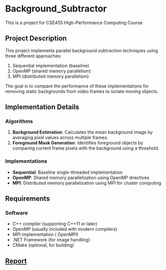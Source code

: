 # Background_Subtractor
This is a project for CSE455 High-Performance Computing Course 

## Project Description
This project implements parallel background subtraction techniques using three different approaches:
1. Sequential implementation (baseline)
2. OpenMP (shared memory parallelism)
3. MPI (distributed memory parallelism)

The goal is to compare the performance of these implementations for removing static backgrounds from video frames to isolate moving objects.

## Implementation Details

### Algorithms
1. **Background Estimation**: Calculates the mean background image by averaging pixel values across multiple frames.
2. **Foreground Mask Generation**: Identifies foreground objects by comparing current frame pixels with the background using a threshold.

### Implementations
- **Sequential**: Baseline single-threaded implementation
- **OpenMP**: Shared memory parallelization using OpenMP directives
- **MPI**: Distributed memory parallelization using MPI for cluster computing

## Requirements

### Software
- C++ compiler (supporting C++11 or later)
- OpenMP (usually included with modern compilers)
- MPI implementation ( OpenMPI)
- .NET Framework (for image handling)
- CMake (optional, for building)
## [Report](https://drive.google.com/file/d/1vMkuKZQ04MdoDcf24SdkAJ4a5Fr9quPm/view?usp=sharing)
